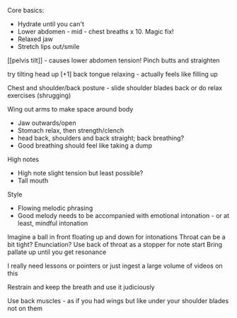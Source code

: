 Core basics:
- Hydrate until you can't
- Lower abdomen - mid - chest breaths x 10. Magic fix!
- Relaxed jaw
- Stretch lips out/smile

[[pelvis tilt]] - causes lower abdomen tension! Pinch butts and straighten

try tilting head up \[+1\]
back tongue relaxing - actually feels like filling up

Chest and shoulder/back posture - slide shoulder blades back or do relax exercises (shrugging)

Wing out arms to make space around body

- Jaw outwards/open
- Stomach relax, then strength/clench
- head back, shoulders and back straight; back breathing?
- Good breathing should feel like taking a dump

High notes
- High note slight tension but least possible?
- Tall mouth

Style
- Flowing melodic phrasing
- Good melody needs to be accompanied with emotional intonation - or at least, mindful intonation

Imagine a ball in front floating up and down for intonations
Throat can be a bit tight?
Enunciation? Use back of throat as a stopper for note start
Bring pallate up until you get resonance

I really need lessons or pointers or just ingest a large volume of videos on this

Restrain and keep the breath and use it judiciously

Use back muscles - as if you had wings but like under your shoulder blades not on them